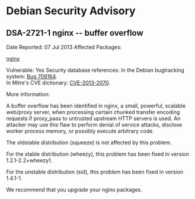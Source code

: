 
Debian Security Advisory
========================


DSA-2721-1 nginx -- buffer overflow
-----------------------------------



Date Reported:
07 Jul 2013
Affected Packages:

[nginx](https://packages.debian.org/src:nginx)

Vulnerable:
Yes
Security database references:
In the Debian bugtracking system: [Bug 708164](https://bugs.debian.org/cgi-bin/bugreport.cgi?bug=708164).  
In Mitre's CVE dictionary: [CVE-2013-2070](https://security-tracker.debian.org/tracker/CVE-2013-2070).  

More information:

A buffer overflow has been identified in nginx, a small, powerful,
scalable web/proxy server, when processing certain chunked transfer
encoding requests if proxy\_pass to untrusted upstream HTTP servers is
used. An attacker may use this flaw to perform denial of service
attacks, disclose worker process memory, or possibly execute arbitrary
code.


The oldstable distribution (squeeze) is not affected by this problem.


For the stable distribution (wheezy), this problem has been fixed in
version 1.2.1-2.2+wheezy1.


For the unstable distribution (sid), this problem has been fixed in
version 1.4.1-1.


We recommend that you upgrade your nginx packages.





